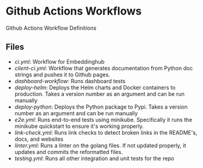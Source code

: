 # Github Actions Workflows

Github Actions Workflow Definitions

## Files
- *ci.yml*: Workflow for Embeddinghub
- *client-ci.yml*: Workflow that generates documentation from Python doc strings and 
pushes it to Github pages. 
- *dashboard-workflow*: Runs dashboard tests
- *deploy-helm*: Deploys the Helm charts and Docker containers to production. Takes a version
number as an argument and can be run manually
- *deploy-python*: Deploys the Python package to Pypi. Takes a version number as an argument
and can be run manually
- *e2e.yml*: Runs end-to-end tests using minikube. Specifically it runs the minikube quickstart to
ensure it's working properly. 
- *link-check.yml*: Runs link checks to detect broken links in the README's, 
docs, and websites
- *linter.yml*: Runs a linter on the golang files. If not updated properly, it updates 
and commits the reformatted files. 
- *testing.yml*: Runs all other integration and unit tests for the repo
